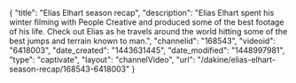 {
    "title": "Elias Elhart season recap",
    "description": "Elias Elhart spent his winter filming with People Creative and produced some of the best footage of his life. Check out Elias as he travels around the world hitting some of the best jumps and terrain known to man.",
    "channelid": "168543",
    "videoid": "6418003",
    "date_created": "1443631445",
    "date_modified": "1448997981",
    "type": "captivate",
    "layout": "channelVideo",
    "url": "\/dakine\/elias-elhart-season-recap\/168543-6418003"
}